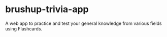 # brushup-trivia-app
A web app to practice and test your general knowledge from various fields using Flashcards.
